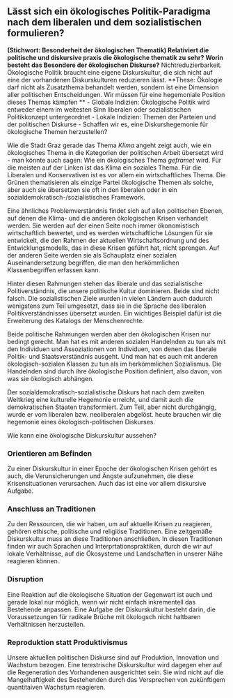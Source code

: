 

## Lässt sich ein ökologisches Politik-Paradigma nach dem liberalen und dem sozialistischen formulieren?


 **(Stichwort: Besonderheit der ökologischen Thematik) Relativiert die politische und diskursive praxis die ökologische thematik zu sehr? Worin besteht das Besondere der ökologischen Diskurse?** Nichtreduzierbarkeit. Ökologische Politik braucht eine eigene Diskurskultur, die sich nicht auf eine der vorhandenen Diskurskulturen reduzieren lässt.
 **These: Ökologie darf nicht als Zusatzthema behandelt werden, sondern ist eine Dimension aller politischen Entscheidungen. Wir müssen für eine hegemoniale Position dieses Themas kämpfen **
         - Globale Indizien: Ökologische Politik wird entweder einem im weitesten Sinn liberalen oder sozialistischen Politikkonzept untergeordnet
         - Lokale Indizien: Themen der Parteien und der politischen Diskurse
         - Schaffen wir es, eine Diskurshegemonie für ökologische Themen herzustellen?


Wie die Stadt Graz gerade das Thema *Klima* angeht zeigt auch, wie ein ökologisches Thema in die Kategorien der politischen Arbeit übersetzt wird - man könnte auch sagen: Wie ein ökologisches Thema *geframet* wird. Für die meisten auf der Linken ist das Klima ein soziales Thema. Für die Liberalen und Konservativen ist es vor allem ein wirtschaftliches Thema. Die Grünen thematisieren als einzige Partei ökologische Themen als solche, aber auch sie übersetzen sie oft in den liberalen oder in ein sozialdemokratisch-/sozialistisches Framework.

Eine ähnliches Problemverständnis findet sich auf allen politischen Ebenen, auf denen die Klima- und die anderen ökologischen Krisen verhandelt werden. Sie werden auf der einen Seite noch immer ökonomistisch wirtschaftlich bewertet, und es werden wirtschaftliche Lösungen für sie entwickelt, die den Rahmen der aktuellen Wirtschaftsordnung und des Entwicklungsmodells, das in diese Krisen geführt hat, nicht sprengen. Auf der anderen Seite werden sie als Schauplatz einer sozialen Auseinandersetzung begriffen, die man den herkömmlichen Klassenbegriffen erfassen kann. 

Hinter diesen Rahmungen stehen das liberale und das sozialistische Politiverständnis, die unsere politische Kultur dominieren. Beide sind nicht falsch. Die sozialistischen Ziele wurden in vielen Ländern auch dadurch wenigstens zum Teil umgesetzt, dass sie in die Sprache des liberalen Politikverständnisses übersetzt wurden. Ein wichtiges Beispiel dafür ist die Erweiterung des Katalogs der Menschenrechte. 

Beide politische Rahmungen werden aber den ökologischen Krisen nur bedingt gerecht. Man hat es mit anderen sozialen Handelnden zu tun als mit den Individuen und Assoziationen von Individuen, von denen das liberale Politik- und Staatsverständnis ausgeht. Und man hat es auch mit anderen ökologisch-sozialen Klassen zu tun als im herkömmlichen Sozialismus. Die Handelnden sind durch ihre ökologische Position definiert, also davon, von was sie ökologisch abhängen. 

Der sozialdemokratisch-sozialistische Diskurs hat nach dem zweiten Weltkrieg eine kulturelle Hegemonie erreicht, und damit auch die demokratischen Staaten transformiert. Zum Teil, aber nicht durchgängig, wurde er vom liberalen bzw. neoliberalen abgelöst. heute brauchen wir die hegemonie eines ökologisch-politischen Diskurses.


Wie kann eine ökologische Diskurskultur aussehen?





### Orientieren am Befinden

Zu einer Diskurskultur in einer Epoche der ökologischen Krisen gehört es auch, die Verunsicherungen und Ängste aufzunehmen, die diese Krisensituationen verursachen. Auch das ist eine vor allem diskursive Aufgabe. 

### Anschluss an Traditionen
Zu den Ressourcen, die wir haben, um auf aktuelle Krisen zu reagieren, gehören ethische, politische und religiöse Traditionen. Eine zeitgemäße Diskurskultur muss an diese Traditionen anschließen. In diesen Traditionen finden wir auch Sprachen und Interprtationspraktiken, durch die wir auf lokale Verhältnisse, auf die Ökosysteme und Landschaften in unserer Nähe reagieren können. 

### Disruption

Eine Reaktion auf die ökologische Situation der Gegenwart ist auch und gerade lokal nur möglich, wenn wir nicht einfach inkrementell das Bestehende anpassen. Eine Aufgabe der Diskurskultur besteht darin, die Voraussetzungen für radikale Brüche mit ökologsch nicht haltbaren Verhältnissen herzustellen. 

### Reproduktion statt Produktivismus

Unsere aktuellen politischen Diskurse sind auf Produktion, Innovation und Wachstum bezogen. Eine terestrische Diskurskultur wird dagegen eher auf die Regeneration des Vorhandenen ausgerichtet sein. Sie wird nicht auf die Mangelhaftigkeit des Bestehenden durch das Versprechen von zukünftigem quantitaiven Wachstum reagieren. 
